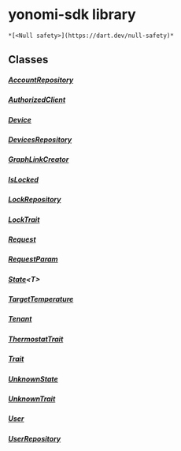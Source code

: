 


# yonomi-sdk library






    *[<Null safety>](https://dart.dev/null-safety)*





## Classes

##### [AccountRepository](../yonomi-sdk/AccountRepository-class.md)



 


##### [AuthorizedClient](../yonomi-sdk/AuthorizedClient-class.md)



 


##### [Device](../yonomi-sdk/Device-class.md)



 


##### [DevicesRepository](../yonomi-sdk/DevicesRepository-class.md)



 


##### [GraphLinkCreator](../yonomi-sdk/GraphLinkCreator-class.md)



 


##### [IsLocked](../yonomi-sdk/IsLocked-class.md)



 


##### [LockRepository](../yonomi-sdk/LockRepository-class.md)



 


##### [LockTrait](../yonomi-sdk/LockTrait-class.md)



 


##### [Request](../yonomi-sdk/Request-class.md)



 


##### [RequestParam](../yonomi-sdk/RequestParam-class.md)



 


##### [State](../yonomi-sdk/State-class.md)&lt;T>



 


##### [TargetTemperature](../yonomi-sdk/TargetTemperature-class.md)



 


##### [Tenant](../yonomi-sdk/Tenant-class.md)



 


##### [ThermostatTrait](../yonomi-sdk/ThermostatTrait-class.md)



 


##### [Trait](../yonomi-sdk/Trait-class.md)



 


##### [UnknownState](../yonomi-sdk/UnknownState-class.md)



 


##### [UnknownTrait](../yonomi-sdk/UnknownTrait-class.md)



 


##### [User](../yonomi-sdk/User-class.md)



 


##### [UserRepository](../yonomi-sdk/UserRepository-class.md)



 















